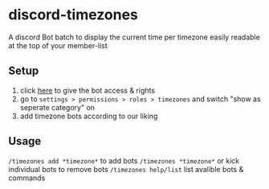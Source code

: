 # discord-timezones
A discord Bot batch to display the current time per timezone easily readable at the top of your member-list

## Setup
1. click [here](https://catbounce.com) to give the bot access & rights
2. go to `settings > permissions > roles > timezones` and switch "show as seperate category" on
3. add timezone bots according to our liking

## Usage
`/timezones add *timezone*` to add bots
`/timezones *timezone*` or kick individual bots to remove bots
`/timezones help/list` list avalible bots & commands
